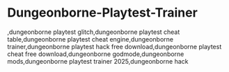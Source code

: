 # Dungeonborne-Playtest-Trainer
,dungeonborne playtest glitch,dungeonborne playtest cheat table,dungeonborne playtest cheat engine,dungeonborne trainer,dungeonborne playtest hack free download,dungeonborne playtest cheat free download,dungeonborne godmode,dungeonborne mods,dungeonborne playtest trainer 2025,dungeonborne hack
